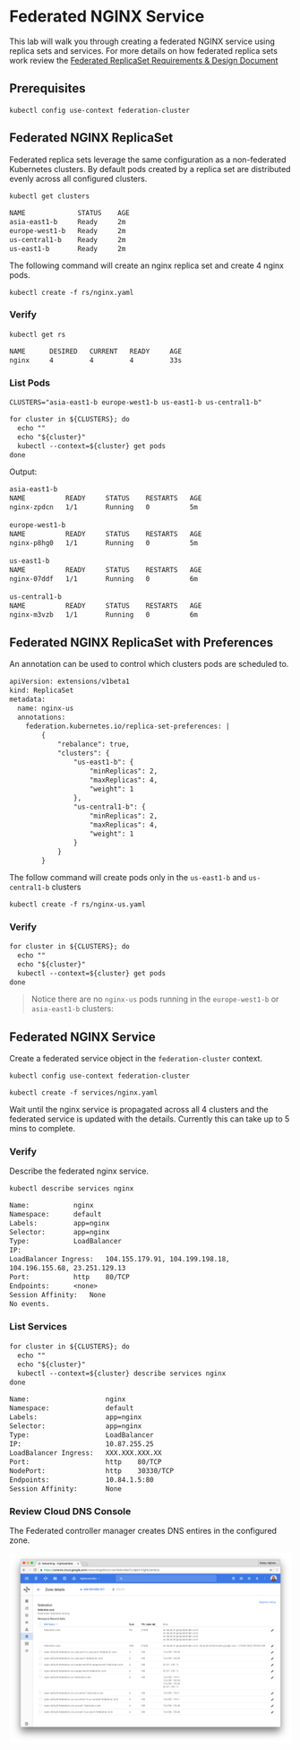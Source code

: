 # Federated NGINX Service

This lab will walk you through creating a federated NGINX service using replica sets and services. For more details on how federated replica sets work review the [Federated ReplicaSet Requirements & Design Document](https://docs.google.com/a/google.com/document/d/1C1HEHQ1fwWtEhyl9JYu6wOiIUJffSmFmZgkGta4720I/edit?usp=sharing)

## Prerequisites

```
kubectl config use-context federation-cluster
```

## Federated NGINX ReplicaSet

Federated replica sets leverage the same configuration as a non-federated Kubernetes clusters. By default pods created by a replica set are distributed evenly across all configured clusters.

```
kubectl get clusters
```

```
NAME             STATUS    AGE
asia-east1-b     Ready     2m
europe-west1-b   Ready     2m
us-central1-b    Ready     2m
us-east1-b       Ready     2m
```

The following command will create an nginx replica set and create 4 nginx pods.

```
kubectl create -f rs/nginx.yaml
```

### Verify

```
kubectl get rs
```

```
NAME      DESIRED   CURRENT   READY     AGE
nginx     4         4         4         33s
```

### List Pods

```
CLUSTERS="asia-east1-b europe-west1-b us-east1-b us-central1-b"
```

```
for cluster in ${CLUSTERS}; do
  echo ""
  echo "${cluster}"
  kubectl --context=${cluster} get pods
done
```

Output:

```
asia-east1-b
NAME          READY     STATUS    RESTARTS   AGE
nginx-zpdcn   1/1       Running   0          5m

europe-west1-b
NAME          READY     STATUS    RESTARTS   AGE
nginx-p8hg0   1/1       Running   0          5m

us-east1-b
NAME          READY     STATUS    RESTARTS   AGE
nginx-07ddf   1/1       Running   0          6m

us-central1-b
NAME          READY     STATUS    RESTARTS   AGE
nginx-m3vzb   1/1       Running   0          6m
```

## Federated NGINX ReplicaSet with Preferences

An annotation can be used to control which clusters pods are scheduled to.

```
apiVersion: extensions/v1beta1
kind: ReplicaSet
metadata:
  name: nginx-us
  annotations:
    federation.kubernetes.io/replica-set-preferences: |
        {
            "rebalance": true,
            "clusters": {
                "us-east1-b": {
                    "minReplicas": 2,
                    "maxReplicas": 4,
                    "weight": 1
                },
                "us-central1-b": {
                    "minReplicas": 2,
                    "maxReplicas": 4,
                    "weight": 1
                }
            }
        }
```

The follow command will create pods only in the `us-east1-b` and `us-central1-b` clusters

```
kubectl create -f rs/nginx-us.yaml
```

### Verify

```
for cluster in ${CLUSTERS}; do
  echo ""
  echo "${cluster}"
  kubectl --context=${cluster} get pods
done
```

> Notice there are no `nginx-us` pods running in the `europe-west1-b` or `asia-east1-b` clusters:


## Federated NGINX Service

Create a federated service object in the `federation-cluster` context.

```
kubectl config use-context federation-cluster
```

```
kubectl create -f services/nginx.yaml
```

Wait until the nginx service is propagated across all 4 clusters and the federated service is updated with the details. Currently this can take up to 5 mins to complete.

### Verify

Describe the federated nginx service.

```
kubectl describe services nginx
```

```
Name:			nginx
Namespace:		default
Labels:			app=nginx
Selector:		app=nginx
Type:			LoadBalancer
IP:			
LoadBalancer Ingress:	104.155.179.91, 104.199.198.18, 104.196.155.68, 23.251.129.13
Port:			http	80/TCP
Endpoints:		<none>
Session Affinity:	None
No events.
```

### List Services


```
for cluster in ${CLUSTERS}; do
  echo ""
  echo "${cluster}"
  kubectl --context=${cluster} describe services nginx
done
```

```
Name:                   nginx
Namespace:              default
Labels:                 app=nginx
Selector:               app=nginx
Type:                   LoadBalancer
IP:                     10.87.255.25
LoadBalancer Ingress:   XXX.XXX.XXX.XX
Port:                   http	80/TCP
NodePort:               http	30330/TCP
Endpoints:              10.84.1.5:80
Session Affinity:       None
```


### Review Cloud DNS Console

The Federated controller manager creates DNS entires in the configured zone.

![Google Cloud DNS](images/googledns.png)


